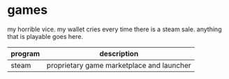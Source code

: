 # games 

my horrible vice. my wallet cries every time there is a steam sale.
anything that is playable goes here.

| program | description |
| --- | --- |
| steam | proprietary game marketplace and launcher |

